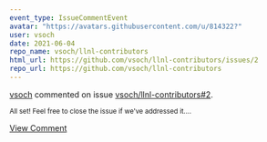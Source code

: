 ```yaml
---
event_type: IssueCommentEvent
avatar: "https://avatars.githubusercontent.com/u/814322?"
user: vsoch
date: 2021-06-04
repo_name: vsoch/llnl-contributors
html_url: https://github.com/vsoch/llnl-contributors/issues/2
repo_url: https://github.com/vsoch/llnl-contributors
---
```


<a href='https://github.com/vsoch' target='_blank'>vsoch</a> commented on issue <a href='https://github.com/vsoch/llnl-contributors/issues/2' target='_blank'>vsoch/llnl-contributors#2</a>.

<small>All set! Feel free to close the issue if we've addressed it....</small>

<a href='https://github.com/vsoch/llnl-contributors/issues/2' target='_blank'>View Comment</a>